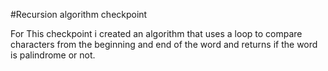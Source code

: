 #Recursion algorithm checkpoint

For This checkpoint i created an algorithm that uses a loop to compare characters from the beginning and end of the word and returns if the word is palindrome or not.
